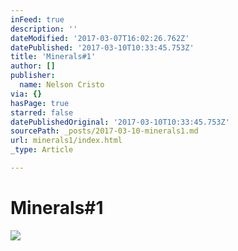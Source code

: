 ```yaml
---
inFeed: true
description: ''
dateModified: '2017-03-07T16:02:26.762Z'
datePublished: '2017-03-10T10:33:45.753Z'
title: 'Minerals#1'
author: []
publisher:
  name: Nelson Cristo
via: {}
hasPage: true
starred: false
datePublishedOriginal: '2017-03-10T10:33:45.753Z'
sourcePath: _posts/2017-03-10-minerals1.md
url: minerals1/index.html
_type: Article

---
```

# Minerals\#1
![](https://the-grid-user-content.s3-us-west-2.amazonaws.com/23d04362-e8dc-43e7-97e9-a8634348f570.jpg)